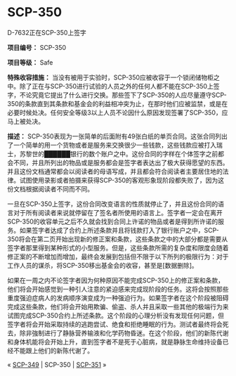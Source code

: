 # SCP-350
                        




D-7632正在SCP-350上签字



**项目编号：** SCP-350

**项目等级：** Safe

**特殊收容措施：** 当没有被用于实验时，SCP-350应被收容于一个锁闭储物柜之中。除了正在与SCP-350进行试验的人员之外的任何人都不能在SCP-350上签字，不论究竟它提出了什么进行交换。那些签下了SCP-350的人应尽量遵守SCP-350的条款直到其条款和基金会的利益相冲突为止，在那时他们应被监禁，或是在必要时候处决。任何安全等级3以上人员不论因什么原因发现签署了SCP-350，应马上被处决。

**描述：** SCP-350表现为一张简单的后面附有49张白纸的单页合同。这张合同列出了一个简单的用一个货物或者是服务来交换很少一些钱款，这些钱款应被打入瑞士，苏黎世的██████银行的数个账户之中。这份合同的字样在个体签字之前都会不同，并且所列出的物品或是服务都会是签字者表达出了极大获得愿望的东西。并且这份文档通常都会以阅读者的母语写成，并且都会符合阅读者主要居住地的法律。试图使用录影或者拍摄来获得SCP-350的客观形象现阶段都失败了，因为这份文档根据阅读者不同而不同。

一旦在SCP-350上签字，这份合同改变语言的性质就停止了，并且这份合同的语言对于所有阅读者来说就停留在了签名者所使用的语言上。签字者一定会在离开SCP-350的收容单元之后不久就会找到合同上许诺的物品或者是得到所许诺的服务。如果签字者达成了合约上所述条款并且将钱款打入了银行账户之中，SCP-350将会在第二页开始出现新的修正案和条款，这些条款之中的大部分都是需要从签字者那里得到某种形式的小型服务。但是，这些条款所需的复杂度和限度会随着修正案的不断增加而增加，最终会发展到包括但不限于以下所列的极限行为：对于工作人员的谋杀，将SCP-350移出基金会的收容，甚至是[数据删除]。

如果在一周之内不论签字者因为何种原因不能完成SCP-350上的修正案和条款，他们将会开始感觉到一种引人注意的紧迫感来完成现阶段的任务。这将会按照那些重度强迫症病人的发病顺序演变成为一种强迫行为。如果签字者在这个阶段被阻碍完成这些条款，他们将会开始用欺骗、偷盗、杀人并且采取一些其他的极端行为来试图完成SCP-350合约上所述条款。这个阶段的心理分析没有发现任何问题，但签字者将会开始采取持续的逃跑尝试、绝食和拒绝睡眠的行为。测试者最终将会死去，除非強制进行了静脉营养输液和化学药物昏迷。在这个阶段，他们的新陈代谢和身体机能将会开始上升，直到签字者不是死于心脏病，就是静脉生命维持设备已经不能跟上他们的新陈代谢了。



« [SCP-349](/scp-349) | SCP-350 | [SCP-351](/scp-351) »





                    
